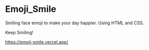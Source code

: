 # Emoji_Smile
Smiling face emoji to make your day happier. 
Using HTML and CSS.

Keep Smiling!
<br>
<!--<img src="https://github.com/Divya-mariyam/Emoji_Smile/blob/master/smile.png"> -->
https://emoji-smile.vercel.app/
